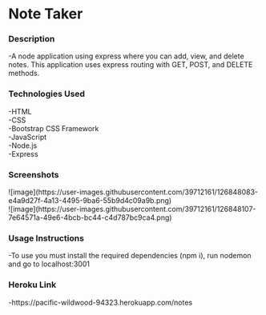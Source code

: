 <h1>Note Taker</h1>

<h3>Description</h3>
-A node application using express where you can add, view, and delete notes. This application uses express routing with GET, POST, and DELETE methods.

<h3>Technologies Used</h3>
-HTML<br>
-CSS<br>
-Bootstrap CSS Framework<br>
-JavaScript<br>
-Node.js<br>
-Express<br>

<h3>Screenshots</h3>
![image](https://user-images.githubusercontent.com/39712161/126848083-e4a9d27f-4a13-4495-9ba6-55b9d4c09a9b.png)
<br>
![image](https://user-images.githubusercontent.com/39712161/126848107-7e64571a-49e6-4bcb-bc44-c4d787bc9ca4.png)

<h3>Usage Instructions</h3>
-To use you must install the required dependencies (npm i), run nodemon and go to localhost:3001

<h3>Heroku Link</h3>
-https://pacific-wildwood-94323.herokuapp.com/notes
